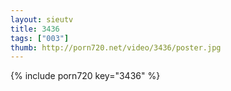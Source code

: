 ```yaml
--- 
layout: sieutv
title: 3436
tags: ["003"]
thumb: http://porn720.net/video/3436/poster.jpg
---
```

{% include porn720 key="3436" %} 
